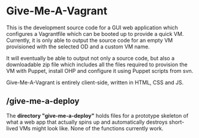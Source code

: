 Give-Me-A-Vagrant
=================

This is the development source code for a GUI web application which configures a Vagrantfile which can be booted up to provide a quick VM.
Currently, it is only able to output the source code for an empty VM provisioned with the selected OD and a custom VM name.

It will eventually be able to output not only a source code, but also a downloadable zip file which includes all the files required to provision the VM with Puppet, install OHP and configure it using Puppet scripts from svn.

Give-Me-A-Vagrant is entirely client-side, written in HTML, CSS and JS.

/give-me-a-deploy
----------------

The **directory "give-me-a-deploy"** holds files for a prototype skeleton of what a web app that actually spins up and automatically destroys short-lived VMs might look like. None of the functions currently work.

